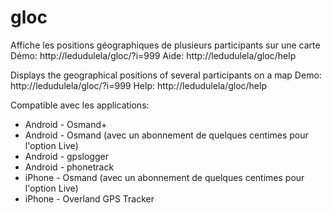 # gloc
Affiche les positions géographiques de plusieurs participants sur une carte
Démo: http://ledudulela/gloc/?i=999
Aide: http://ledudulela/gloc/help

Displays the geographical positions of several participants on a map
Demo: http://ledudulela/gloc/?i=999
Help: http://ledudulela/gloc/help

Compatible avec les applications:
- Android - Osmand+
- Android - Osmand (avec un abonnement de quelques centimes pour l'option Live)
- Android - gpslogger
- Android - phonetrack
- iPhone - Osmand (avec un abonnement de quelques centimes pour l'option Live)
- iPhone - Overland GPS Tracker 
